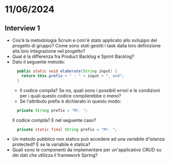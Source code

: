 # 11/06/2024
## Interview 1
- Cos'è la metodologia Scrum e com'è stato applicato allo sviluppo del progetto di gruppo? Come sono stati gestiti i task dalla loro definizione alla loro integrazione nel progetto?
- Qual è la differenza fra Product Backlog e Sprint Backlog?
- Dato il seguente metodo:
  ```java
    public static void elaborate(String input) {
      return this.prefix + " - " + input + ", end";
    }
  ```
  - Il codice compila? Se no, quali sono i possibili errori e le condizioni per i quali questo codice compilerebbe o meno?
  - Se l'attributo prefix è dichiarato in questo modo:
  ```java
    private String prefix = "Mr. ";
  ```
  Il codice compila? E nel seguente caso?
  ```java
    private static final String prefix = "Mr. ";
  ```
- Un metodo pubblico non statico può accedere ad una variabile d'istanza protected? E se la variabile è statica?
- Quali sono le componenti da implementare per un'applicativo CRUD su dei dati che utilizza il framework Spring?

